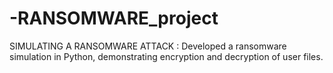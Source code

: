 # -RANSOMWARE_project
SIMULATING A RANSOMWARE ATTACK :  Developed a ransomware simulation in Python, demonstrating encryption and decryption of user files.
